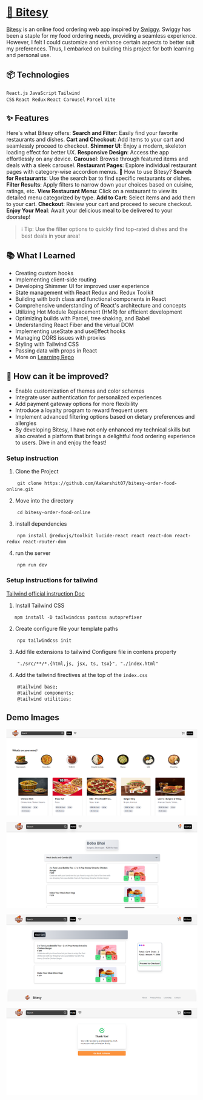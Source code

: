 # [🍕 Bitesy](https://bitesy.vercel.app/) 

[Bitesy](https://bitesy.vercel.app/) is an online food ordering web app inspired by [Swiggy](https://www.swiggy.com/city/bangalore/). Swiggy has been a staple for my food ordering needs, providing a seamless experience. However, I felt I could customize and enhance certain aspects to better suit my preferences. Thus, I embarked on building this project for both learning and personal use.

## 📦 Technologies

<code>React.js</code>
<code>JavaScript</code>
<code>Tailwind CSS</code>
<code>React Redux</code>
<code>React Carousel</code>
<code>Parcel</code>
<code>Vite</code>

## ✨ Features

Here's what Bitesy offers:
**Search and Filter**: Easily find your favorite restaurants and dishes.
**Cart and Checkout**: Add items to your cart and seamlessly proceed to checkout.
**Shimmer UI**: Enjoy a modern, skeleton loading effect for better UX.
**Responsive Design**: Access the app effortlessly on any device.
**Carousel**: Browse through featured items and deals with a sleek carousel.
**Restaurant Pages**: Explore individual restaurant pages with category-wise accordion menus.
🤔 How to use Bitesy?
**Search for Restaurants**: Use the search bar to find specific restaurants or dishes.
**Filter Results**: Apply filters to narrow down your choices based on cuisine, ratings, etc.
**View Restaurant Menu**: Click on a restaurant to view its detailed menu categorized by type.
**Add to Cart**: Select items and add them to your cart.
**Checkout**: Review your cart and proceed to secure checkout.
**Enjoy Your Meal**: Await your delicious meal to be delivered to your doorstep!

> ℹ️ Tip:
> Use the filter options to quickly find top-rated dishes and the best deals in your area!

## 📚 What I Learned

- Creating custom hooks
- Implementing client-side routing
- Developing Shimmer UI for improved user experience
- State management with React Redux and Redux Toolkit
- Building with both class and functional components in React
- Comprehensive understanding of React's architecture and concepts
- Utilizing Hot Module Replacement (HMR) for efficient development
- Optimizing builds with Parcel, tree shaking, and Babel
- Understanding React Fiber and the virtual DOM
- Implementing useState and useEffect hooks
- Managing CORS issues with proxies
- Styling with Tailwind CSS
- Passing data with props in React
- More on [Learning Repo](https://github.com/Aakarshit07/Namaste-React-Learning/tree/main/Inception-01)

## 💭 How can it be improved?

- Enable customization of themes and color schemes
- Integrate user authentication for personalized experiences
- Add payment gateway options for more flexibility
- Introduce a loyalty program to reward frequent users
- Implement advanced filtering options based on dietary preferences and allergies
- By developing Bitesy, I have not only enhanced my technical skills but also created a platform that brings a delightful food ordering experience to users. Dive in and enjoy the feast!


### Setup instruction

1. Clone the Project

```
    git clone https://github.com/Aakarshit07/bitesy-order-food-online.git
```
2. Move into the directory

```
    cd bitesy-order-food-online
```

3. install dependencies

```
    npm install @reduxjs/toolkit lucide-react react react-dom react-redux react-router-dom 
```

4. run the server

```
    npm run dev
```


### Setup instructions for  tailwind

[Tailwind official instruction Doc](https://tailwindcss.com/docs/installation)

1. Install Tailwind CSS

```
   npm install -D tailwindcss postcss autoprefixer
```

2. Create configure file your template paths

```
    npx tailwindcss init
```

3. Add file extensions to tailwind Configure file in contens property

```
    "./src/**/*.{html,js, jsx, ts, tsx}", "./index.html"
```

4. Add the tailwind firectives at the top of the `index.css`

```
    @tailwind base;
    @tailwind components;
    @tailwind utilities;
```

## Demo Images

![Home Preview](https://github.com/Aakarshit07/bitesy-order-food-online/blob/main/src/assets/home.png?raw=true)

![Menu Preview](https://github.com/Aakarshit07/bitesy-order-food-online/blob/main/src/assets/menu.png?raw=true)

![Cart Preview](https://github.com/Aakarshit07/bitesy-order-food-online/blob/main/src/assets/cart.png?raw=true)

![Thank You Preview](https://github.com/Aakarshit07/bitesy-order-food-online/blob/main/src/assets/thankyou.png?raw=true)
